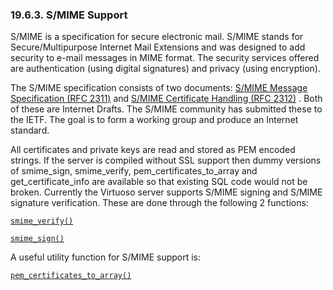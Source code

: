<div id="smime" class="section">

<div class="titlepage">

<div>

<div>

### 19.6.3. S/MIME Support

</div>

</div>

</div>

S/MIME is a specification for secure electronic mail. S/MIME stands for
Secure/Multipurpose Internet Mail Extensions and was designed to add
security to e-mail messages in MIME format. The security services
offered are authentication (using digital signatures) and privacy (using
encryption).

The S/MIME specification consists of two documents:
<a href="http://www.rfc-editor.org/rfc/rfc2311" class="ulink"
target="_top">S/MIME Message Specification (RFC 2311)</a> and
<a href="http://www.rfc-editor.org/rfc/rfc2312" class="ulink"
target="_top">S/MIME Certificate Handling (RFC 2312)</a> . Both of these
are Internet Drafts. The S/MIME community has submitted these to the
IETF. The goal is to form a working group and produce an Internet
standard.

All certificates and private keys are read and stored as PEM encoded
strings. If the server is compiled without SSL support then dummy
versions of smime_sign, smime_verify, pem_certificates_to_array and
get_certificate_info are available so that existing SQL code would not
be broken. Currently the Virtuoso server supports S/MIME signing and
S/MIME signature verification. These are done through the following 2
functions:

<a href="fn_smime_verify.html" class="link" title="smime_verify"><code
class="function">smime_verify()</code></a>

<a href="fn_smime_sign.html" class="link" title="smime_sign"><code
class="function">smime_sign()</code></a>

A useful utility function for S/MIME support is:

<a href="fn_pem_certificates_to_array.html" class="link"
title="pem_certificates_to_array"><code
class="function">pem_certificates_to_array()</code></a>

</div>
